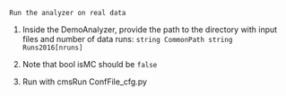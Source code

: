 `Run the analyzer on real data`

1. Inside the DemoAnalyzer, provide the path to the directory with input files and number of data runs:
 `
 string CommonPath
 string Runs2016[nruns]
`
2. Note that bool isMC should be  `false` 

3. Run with cmsRun ConfFile_cfg.py
